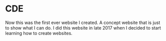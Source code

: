 # CDE
Now this was the first ever website I created. A concept website that is just to show what I can do. 
I did this website in late 2017 when I decided to start learning how to create websites.
